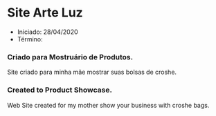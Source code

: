 # Site Arte Luz
* Iniciado: 28/04/2020
* Término:
### Criado para Mostruário de Produtos.
Site criado para minha mãe mostrar suas bolsas de croshe.

### Created to Product Showcase.
Web Site created for my mother show your business with croshe bags.

